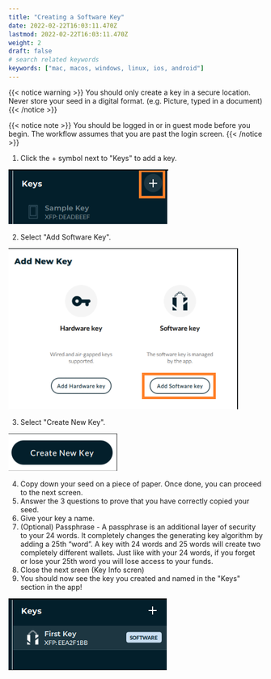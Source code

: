 ```yaml
---
title: "Creating a Software Key"
date: 2022-02-22T16:03:11.470Z
lastmod: 2022-02-22T16:03:11.470Z
weight: 2
draft: false
# search related keywords
keywords: ["mac, macos, windows, linux, ios, android"]
---
```


{{< notice warning >}}
  You should only create a key in a secure location. Never store your seed in a digital format. (e.g. Picture, typed in a document)
{{< /notice >}}

{{< notice note >}}
  You should be logged in or in guest mode before you begin. The workflow assumes that you are past the login screen.
{{< /notice >}}

1. Click the + symbol next to "Keys" to add a key.

<img src = addKeyBttn.png
      alt = "Keys + button (Screenshot)"/>

2. Select "Add Software Key".

<img src = addSoftwareKeyBttn.png
    alt = "Add Software Key (Screenshot)"/>

3. Select "Create New Key".

<img src = createNewKeyBttn.png
    alt = "Create new Key button (Screenshot)"/>

4. Copy down your seed on a piece of paper. Once done, you can proceed to the next screen.
5. Answer the 3 questions to prove that you have correctly copied your seed.
6. Give your key a name.
7. (Optional) Passphrase - A passphrase is an additional layer of security to your 24 words. It completely changes the generating key algorithm by adding a 25th “word”. A key with 24 words and 25 words will create two completely different wallets. Just like with your 24 words, if you forget or lose your 25th word you will lose access to your funds.
8. Close the next sreen (Key Info scren)
9. You should now see the key you created and named in the "Keys" section in the app!

<img src = myFirstKey.png
    alt = "My First key in Nunchuk (Screenshot)"/>